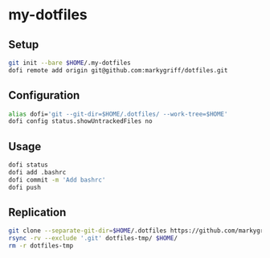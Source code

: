 # my-dotfiles

## Setup
```bash
git init --bare $HOME/.my-dotfiles
dofi remote add origin git@github.com:markygriff/dotfiles.git
```

## Configuration
```bash
alias dofi='git --git-dir=$HOME/.dotfiles/ --work-tree=$HOME'
dofi config status.showUntrackedFiles no
```

## Usage
```bash
dofi status
dofi add .bashrc
dofi commit -m 'Add bashrc'
dofi push
```

## Replication
```bash
git clone --separate-git-dir=$HOME/.dotfiles https://github.com/markygriff/dotfiles.git dotfiles-tmp
rsync -rv --exclude '.git' dotfiles-tmp/ $HOME/
rm -r dotfiles-tmp
```
